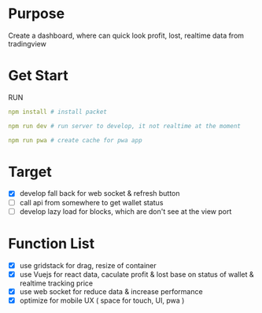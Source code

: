 # Purpose
Create a dashboard, where can quick look profit, lost, realtime data from tradingview

# Get Start
RUN

```yaml
npm install # install packet

npm run dev # run server to develop, it not realtime at the moment 

npm run pwa # create cache for pwa app
```

# Target
- [x] develop fall back for web socket & refresh button
- [ ] call api from somewhere to get wallet status 
- [ ] develop lazy load for blocks, which are don't see at the view port

# Function List
- [X] use gridstack for drag, resize of container
- [X] use Vuejs for react data, caculate profit & lost base on status of wallet & realtime tracking price 
- [X] use web socket for reduce data & increase performance 
- [X] optimize for mobile UX ( space for touch, UI, pwa )
